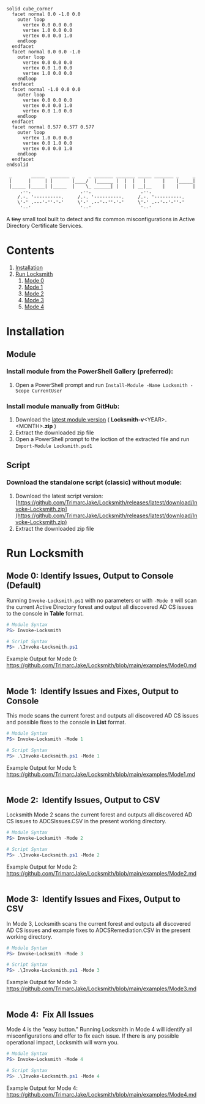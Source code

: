 ```stl
solid cube_corner
  facet normal 0.0 -1.0 0.0
    outer loop
      vertex 0.0 0.0 0.0
      vertex 1.0 0.0 0.0
      vertex 0.0 0.0 1.0
    endloop
  endfacet
  facet normal 0.0 0.0 -1.0
    outer loop
      vertex 0.0 0.0 0.0
      vertex 0.0 1.0 0.0
      vertex 1.0 0.0 0.0
    endloop
  endfacet
  facet normal -1.0 0.0 0.0
    outer loop
      vertex 0.0 0.0 0.0
      vertex 0.0 0.0 1.0
      vertex 0.0 1.0 0.0
    endloop
  endfacet
  facet normal 0.577 0.577 0.577
    outer loop
      vertex 1.0 0.0 0.0
      vertex 0.0 1.0 0.0
      vertex 0.0 0.0 1.0
    endloop
  endfacet
endsolid
```

```
 _       _____  _______ _     _ _______ _______ _____ _______ _     _
 |      |     | |       |____/  |______ |  |  |   |      |    |_____|
 |_____ |_____| |_____  |    \_ ______| |  |  | __|__    |    |     |
     .--.                  .--.                  .--.            
    /.-. '----------.     /.-. '----------.     /.-. '----------.
    \'-' .---'-''-'-'     \'-' .--'--''-'-'     \'-' .--'--'-''-'
     '--'                  '--'                  '--'  
```

A ~~tiny~~ small tool built to detect and fix common misconfigurations in Active Directory Certificate Services.

# Contents
1. [Installation](#Installation)
2. [Run Locksmith](#RunLocksmith)
   1. [Mode 0](#Mode0)
   2. [Mode 1](#Mode1)
   3. [Mode 2](#Mode2)
   4. [Mode 3](#Mode3)
   5. [Mode 4](#Mode4)

# Installation
## Module
### Install module from the PowerShell Gallery (preferred):
1. Open a PowerShell prompt and run `Install-Module -Name Locksmith -Scope CurrentUser`

### Install module manually from GitHub:
1. Download the [latest module version](https://github.com/TrimarcJake/Locksmith/releases/latest) ( **Locksmith-v**\<YEAR\>**.**\<MONTH\>**.zip** )
2. Extract the downloaded zip file
3. Open a PowerShell prompt to the loction of the extracted file and run `Import-Module Locksmith.psd1`

## Script
### Download the standalone script (classic) without module:
1. Download the latest script version: [https://github.com/TrimarcJake/Locksmith/releases/latest/download/Invoke-Locksmith.zip](https://github.com/TrimarcJake/Locksmith/releases/latest/download/Invoke-Locksmith.zip)
2. Extract the downloaded zip file

<a name="RunLocksmith" id="RunLocksmith"></a>
# Run Locksmith

<a name="Mode0" id="Mode0"></a>
## Mode 0: Identify Issues, Output to Console (Default)
Running `Invoke-Locksmith.ps1` with no parameters or with `-Mode 0` will scan the current Active Directory forest and output all discovered AD CS issues to the console in **Table** format.
``` powershell
# Module Syntax
PS> Invoke-Locksmith
```
``` powershell
# Script Syntax
PS> .\Invoke-Locksmith.ps1
```

Example Output for Mode 0: https://github.com/TrimarcJake/Locksmith/blob/main/examples/Mode0.md
<br>
<br>
<a name="Mode1" id="Mode1"></a>
## Mode 1:  Identify Issues and Fixes, Output to Console
This mode scans the current forest and outputs all discovered AD CS issues and possible fixes to the console in **List** format.
``` powershell
# Module Syntax
PS> Invoke-Locksmith -Mode 1
```
``` powershell
# Script Syntax
PS> .\Invoke-Locksmith.ps1 -Mode 1
```

Example Output for Mode 1: https://github.com/TrimarcJake/Locksmith/blob/main/examples/Mode1.md
<br>
<br>
<a name="Mode2" id="Mode2"></a>
## Mode 2:  Identify Issues, Output to CSV
Locksmith Mode 2 scans the current forest and outputs all discovered AD CS issues to ADCSIssues.CSV in the present working directory.
``` powershell
# Module Syntax
PS> Invoke-Locksmith -Mode 2
```
``` powershell
# Script Syntax
PS> .\Invoke-Locksmith.ps1 -Mode 2
```

Example Output for Mode 2: https://github.com/TrimarcJake/Locksmith/blob/main/examples/Mode2.md
<br>
<br>
<a name="Mode3" id="Mode3"></a>
## Mode 3:  Identify Issues and Fixes, Output to CSV
In Mode 3, Locksmith scans the current forest and outputs all discovered AD CS issues and example fixes to ADCSRemediation.CSV in the present working directory.
``` powershell
# Module Syntax
PS> Invoke-Locksmith -Mode 3
```
``` powershell
# Script Syntax
PS> .\Invoke-Locksmith.ps1 -Mode 3
```

Example Output for Mode 3: https://github.com/TrimarcJake/Locksmith/blob/main/examples/Mode3.md
<br>
<br>
<a name="Mode4" id="Mode4"></a>
## Mode 4:  Fix All Issues
Mode 4 is the "easy button." Running Locksmith in Mode 4 will identify all misconfigurations and offer to fix each issue. If there is any possible operational impact, Locksmith will warn you.
``` powershell
# Module Syntax
PS> Invoke-Locksmith -Mode 4
```
``` powershell
# Script Syntax
PS> .\Invoke-Locksmith.ps1 -Mode 4 
```

Example Output for Mode 4: https://github.com/TrimarcJake/Locksmith/blob/main/examples/Mode4.md

